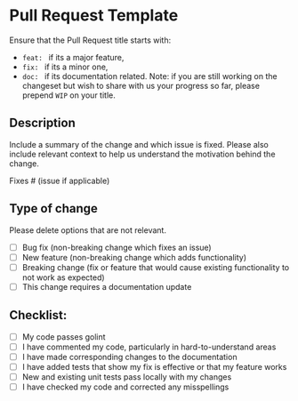 # Pull Request Template

Ensure that the Pull Request title starts with:
  - `feat: ` if its a major feature,
  - `fix: ` if its a minor one,
  - `doc: ` if its documentation related.
Note: if you are still working on the changeset but wish to share with us your progress so far, please prepend `WIP` on your title.

## Description

Include a summary of the change and which issue is fixed. Please also include relevant context to help us understand the motivation behind the change. 

Fixes # (issue if applicable)

## Type of change

Please delete options that are not relevant.

- [ ] Bug fix (non-breaking change which fixes an issue)
- [ ] New feature (non-breaking change which adds functionality)
- [ ] Breaking change (fix or feature that would cause existing functionality to not work as expected)
- [ ] This change requires a documentation update

## Checklist:

- [ ] My code passes golint
- [ ] I have commented my code, particularly in hard-to-understand areas
- [ ] I have made corresponding changes to the documentation
- [ ] I have added tests that show my fix is effective or that my feature works
- [ ] New and existing unit tests pass locally with my changes
- [ ] I have checked my code and corrected any misspellings